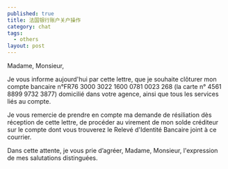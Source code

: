 ```yaml
---
published: true
title: 法国银行账户关户操作
category: chat
tags: 
  - others
layout: post
---
```

<meta name="referrer" content="never">

Madame, Monsieur,

Je vous informe aujourd'hui par cette lettre, que je souhaite clôturer mon compte bancaire n°FR76 3000 3022 1600 0781 0023 268 (la carte n° 4561 8899 9732 3877) domicilié dans votre agence, ainsi que tous les services liés au compte.

Je vous remercie de prendre en compte ma demande de résiliation dès réception de cette lettre, de procéder au virement de mon solde créditeur sur le compte dont vous trouverez le Relevé d'Identité Bancaire joint à ce courrier.

Dans cette attente, je vous prie d’agréer, Madame, Monsieur, l'expression de mes salutations distinguées.
